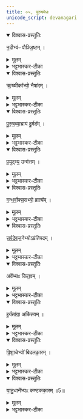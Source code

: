 ```yaml
---
title: ०५, पुरुषमेधः  
unicode_script: devanagari
---
```



<details open><summary>विश्वास-प्रस्तुतिः</summary>

न॒दीभ्य॑ᳶ पौञ्जि॒ष्टम् ।
</details>

<details><summary>मूलम्</summary>

न॒दीभ्य॑ᳶ पौञ्जि॒ष्टम् ।
</details>

<details><summary>भट्टभास्कर-टीका</summary>

1नदीभ्यः पौञ्जिष्टं कैवर्तम्, यो नदीर्न मुञ्चति ।
</details>

<details open><summary>विश्वास-प्रस्तुतिः</summary>

ऋ॒ख्षीका᳚भ्यो॒ नैषा॑दम् ।
</details>

<details><summary>मूलम्</summary>

ऋ॒ख्षीका᳚भ्यो॒ नैषा॑दम् ।
</details>

<details><summary>भट्टभास्कर-टीका</summary>

ऋक्षीकाभ्यः शून्यस्थलीभ्यः । छान्दसं दीर्घत्वम् । नैषादम् । स्वार्थिकोऽञ् । स हि सर्वार्थशून्यः ।
</details>

<details open><summary>विश्वास-प्रस्तुतिः</summary>

पु॒रु॒ष॒व्या॒घ्राय॑ दु॒र्मद᳚म् ।
</details>

<details><summary>मूलम्</summary>

पु॒रु॒ष॒व्या॒घ्राय॑ दु॒र्मद᳚म् ।
</details>

<details><summary>भट्टभास्कर-टीका</summary>

पुरुषव्याघ्राय व्याघ्रवन्मूर्खाचारः पुरुषव्याघ्रः तस्मै दुर्मदं अस्थानमदम् ।
</details>

<details open><summary>विश्वास-प्रस्तुतिः</summary>

प्र॒युद्भ्य॒ उन्म॑त्तम् ।
</details>

<details><summary>मूलम्</summary>

प्र॒युद्भ्य॒ उन्म॑त्तम् ।
</details>

<details><summary>भट्टभास्कर-टीका</summary>

प्रयुद्भ्यः प्रकर्षेण योद्धृभ्यः उन्मत्तं उन्मादिनं, स हि सर्वं प्रबाधते ।
</details>

<details open><summary>विश्वास-प्रस्तुतिः</summary>

ग॒न्ध॒र्वा॒फ्स॒राभ्यो॒ व्रात्य᳚म् ।
</details>

<details><summary>मूलम्</summary>

ग॒न्ध॒र्वा॒फ्स॒राभ्यो॒ व्रात्य᳚म् ।
</details>

<details><summary>भट्टभास्कर-टीका</summary>

गन्धर्वाप्सराभ्यः, अप्सरसां अन्त्यलोपश्छान्दसः । व्रात्यं पतितसावित्रीकं त्रैवर्णिकेम्यो निकृष्टम् ।
</details>

<details open><summary>विश्वास-प्रस्तुतिः</summary>

स॒र्प॒दे॒व॒ज॒नेभ्योऽप्र॑तिपदम् ।
</details>

<details><summary>मूलम्</summary>

स॒र्प॒दे॒व॒ज॒नेभ्योऽप्र॑तिपदम् ।
</details>

<details><summary>भट्टभास्कर-टीका</summary>

सर्पदेवजनेभ्यः सर्पेम्यः, देवानां गुणभूतेभ्यो गन्धर्वेभ्यश्च अप्रतिपदं अप्रतिपत्तारं मूढम् । कर्तरि क्विप् ।
</details>

<details open><summary>विश्वास-प्रस्तुतिः</summary>

अवे᳚भ्यᳵ कित॒वम् ।
</details>

<details><summary>मूलम्</summary>

अवे᳚भ्यᳵ कित॒वम् ।
</details>

<details><summary>भट्टभास्कर-टीका</summary>

अवेभ्यः अवोभ्यः अन्नेभ्यः । अन्त्यलोपश्छान्दसः । कितवं द्यूतसक्तं अन्नार्थितया ।
</details>

<details open><summary>विश्वास-प्रस्तुतिः</summary>

इ॒र्यता॑या॒ अकि॑तवम् ।
</details>

<details><summary>मूलम्</summary>

इ॒र्यता॑या॒ अकि॑तवम् ।
</details>

<details><summary>भट्टभास्कर-टीका</summary>

इर्यतायै इरा अन्नं तत्र साधुः इर्यः तद्भावाय अकितवं कितवसदृशम्, स ह्यन्नसमृद्धो भूयासमिति कितववद्वर्तते ।
</details>

<details open><summary>विश्वास-प्रस्तुतिः</summary>

पि॒शा॒चेभ्यो॑ बिदलका॒रम् ।
</details>

<details><summary>मूलम्</summary>

पि॒शा॒चेभ्यो॑ बिदलका॒रम् ।
</details>

<details><summary>भट्टभास्कर-टीका</summary>

पिशाचेभ्यो बिदलकारं बिदलमयानां कर्तारम् ।
बिदलमूले पिशाचा इत्याहुः । पिशाचकल्पो वा बिदलकारः ।
</details>

<details open><summary>विश्वास-प्रस्तुतिः</summary>

या॒तु॒धाने᳚भ्यᳵ कण्टकका॒रम् ॥5॥  
</details>

<details><summary>मूलम्</summary>

या॒तु॒धाने᳚भ्यᳵ कण्टकका॒रम् ॥5॥  
</details>

<details><summary>भट्टभास्कर-टीका</summary>

यातुधानेभ्यो रक्षोभ्यः कण्टककारं सूच्यादिकारी शिल्पी यातुधानवत् क्षुद्रोपद्रवकारी ॥

इति तृतीये चतुर्थे पञ्चमोऽनुवाकः ॥  

</details>

